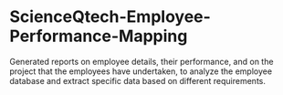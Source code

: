 # ScienceQtech-Employee-Performance-Mapping
Generated reports on employee details, their performance, and on the project that the employees have undertaken, to analyze the employee database and extract specific data based on different requirements.
